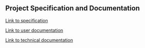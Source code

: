 ## Project Specification and Documentation

[Link to specification](specification.md)

[Link to user documentation](user_documentation.md)

[Link to technical documentation](technical_documentation.md)
